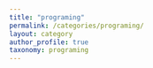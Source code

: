 ```yaml
---
title: "programing"
permalink: /categories/programing/
layout: category
author_profile: true
taxonomy: programing
---
```


